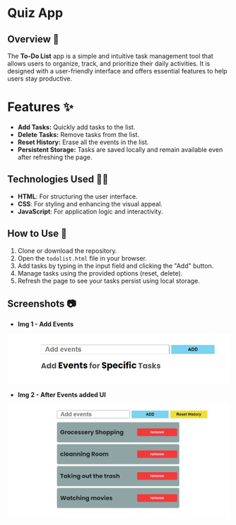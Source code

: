 # Quiz App

## Overview 📝

The **To-Do List** app is a simple and intuitive task management tool that allows users to organize, track, and prioritize their daily activities. It is designed with a user-friendly interface and offers essential features to help users stay productive.

# Features ✨
- **Add Tasks:** Quickly add tasks to the list.
- **Delete Tasks:** Remove tasks from the list.
- **Reset History:** Erase all the events in the list.
- **Persistent Storage:** Tasks are saved locally and remain available even after refreshing the page.

## Technologies Used 👩‍💻 
- **HTML**: For structuring the user interface.
- **CSS**: For styling and enhancing the visual appeal.
- **JavaScript**: For application logic and interactivity.


## How to Use 📒
1. Clone or download the repository.
2. Open the `todolist.html` file in your browser.
3. Add tasks by typing in the input field and clicking the "Add" button.
4. Manage tasks using the provided options (reset, delete).
5. Refresh the page to see your tasks persist using local storage.

## Screenshots 📷

- **Img 1 - Add Events**

![choose difficulty](https://github.com/Rubin737/Todolist/blob/master/screenshort/img2.jpeg?raw=true)

- **Img 2 - After Events added UI**

![game page](https://github.com/Rubin737/Todolist/blob/master/screenshort/img1.jpeg?raw=true)






